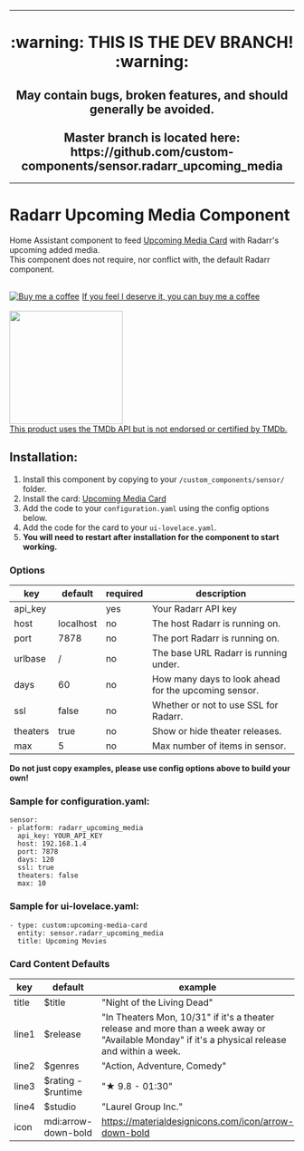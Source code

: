 ___

<h1 align="center"> :warning:  THIS IS THE DEV BRANCH!  :warning:</h1>
<h2 align="center">
May contain bugs, broken features, and should generally be avoided.</br></br>Master branch is located here:</br> https://github.com/custom-components/sensor.radarr_upcoming_media</h2>


___


# Radarr Upcoming Media Component

Home Assistant component to feed [Upcoming Media Card](https://github.com/custom-components/sensor.radarr_upcoming_media) with
Radarr's upcoming added media.</br>
This component does not require, nor conflict with, the default Radarr component.</br></br>
<link href="https://fonts.googleapis.com/css?family=Lato&subset=latin,latin-ext" rel="stylesheet"><a class="bmc-button" target="_blank" href="https://www.buymeacoffee.com/FgwNR2l"><img src="https://www.buymeacoffee.com/assets/img/BMC-btn-logo.svg" alt="Buy me a coffee"><span style="margin-left:5px">If you feel I deserve it, you can buy me a coffee</span></a></br>
</br>
<a href="https://www.themoviedb.org/"><img width="200" src="https://www.themoviedb.org/assets/1/v4/logos/408x161-powered-by-rectangle-green-bb4301c10ddc749b4e79463811a68afebeae66ef43d17bcfd8ff0e60ded7ce99.png">
</br>This product uses the TMDb API but is not endorsed or certified by TMDb.</a>

## Installation:

1. Install this component by copying to your `/custom_components/sensor/` folder.
2. Install the card: [Upcoming Media Card](https://github.com/custom-cards/upcoming-media-card)
3. Add the code to your `configuration.yaml` using the config options below.
4. Add the code for the card to your `ui-lovelace.yaml`. 
5. **You will need to restart after installation for the component to start working.**

### Options

| key | default | required | description
| --- | --- | --- | ---
| api_key | | yes | Your Radarr API key
| host | localhost | no | The host Radarr is running on.
| port | 7878 | no | The port Radarr is running on.
| urlbase | / | no | The base URL Radarr is running under.
| days | 60 | no | How many days to look ahead for the upcoming sensor.
| ssl | false | no | Whether or not to use SSL for Radarr.
| theaters | true | no | Show or hide theater releases.
| max | 5 | no | Max number of items in sensor.

**Do not just copy examples, please use config options above to build your own!**
### Sample for configuration.yaml:

```
sensor:
- platform: radarr_upcoming_media
  api_key: YOUR_API_KEY
  host: 192.168.1.4
  port: 7878
  days: 120
  ssl: true
  theaters: false
  max: 10
```

### Sample for ui-lovelace.yaml:

    - type: custom:upcoming-media-card
      entity: sensor.radarr_upcoming_media
      title: Upcoming Movies
      

### Card Content Defaults

| key | default | example |
| --- | --- | --- |
| title | $title | "Night of the Living Dead" |
| line1 | $release | "In Theaters Mon, 10/31" if it's a theater release and more than a week away or "Available Monday" if it's a physical release and within a week.|
| line2 | $genres | "Action, Adventure, Comedy" |
| line3 | $rating - $runtime | "★ 9.8 - 01:30"
| line4 | $studio | "Laurel Group Inc."
| icon | mdi:arrow-down-bold | https://materialdesignicons.com/icon/arrow-down-bold
